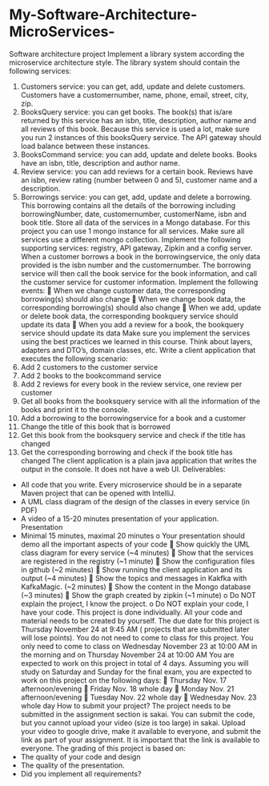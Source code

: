 # My-Software-Architecture-MicroServices-
Software architecture project
Implement a library system according the microservice architecture style.
The library system should contain the following services:
1. Customers service: you can get, add, update and delete customers. Customers have a
customernumber, name, phone, email, street, city, zip.
2. BooksQuery service: you can get books. The book(s) that is/are returned by this service
has an isbn, title, description, author name and all reviews of this book. Because this
service is used a lot, make sure you run 2 instances of this booksQuery service. The API
gateway should load balance between these instances.
3. BooksCommand service: you can add, update and delete books. Books have an isbn,
title, description and author name.
4. Review service: you can add reviews for a certain book. Reviews have an isbn, review
rating (number between 0 and 5), customer name and a description.
5. Borrowings service: you can get, add, update and delete a borrowing. This borrowing
contains all the details of the borrowing including borrowingNumber, date,
customernumber, customerName, isbn and book title.
Store all data of the services in a Mongo database. For this project you can use 1 mongo
instance for all services. Make sure all services use a different mongo collection.
Implement the following supporting services: registry, API gateway, Zipkin and a config
server.
When a customer borrows a book in the borrowingservice, the only data provided is the
isbn number and the customernumber. The borrowing service will then call the book service
for the book information, and call the customer service for customer information. 
Implement the following events:
 When we change customer data, the corresponding borrowing(s) should also change
 When we change book data, the corresponding borrowing(s) should also change
 When we add, update or delete book data, the corresponding bookquery service should
update its data
 When you add a review for a book, the bookquery service should update its data
Make sure you implement the services using the best practices we learned in this course.
Think about layers, adapters and DTO’s, domain classes, etc.
Write a client application that executes the following scenario:
1. Add 2 customers to the customer service
2. Add 2 books to the bookcommand service
3. Add 2 reviews for every book in the review service, one review per customer
4. Get all books from the booksquery service with all the information of the books and
print it to the console.
5. Add a borrowing to the borrowingservice for a book and a customer
6. Change the title of this book that is borrowed
7. Get this book from the booksquery service and check if the title has changed
8. Get the corresponding borrowing and check if the book title has changed
The client application is a plain java application that writes the output in the console. It does not
have a web UI.
Deliverables:
- All code that you write. Every microservice should be in a separate Maven project that can
be opened with IntelliJ.
- A UML class diagram of the design of the classes in every service (in PDF)
- A video of a 15-20 minutes presentation of your application.
Presentation
- Minimal 15 minutes, maximal 20 minutes
o Your presentation should demo all the important aspects of your code
 Show quickly the UML class diagram for every service (~4 minutes)
 Show that the services are registered in the registry (~1 minute)
 Show the configuration files in github (~2 minutes)
 Show running the client application and its output (~4 minutes)
 Show the topics and messages in Kakfka with KafkaMagic. (~2 minutes)
 Show the content in the Mongo database (~3 minutes)
 Show the graph created by zipkin (~1 minute)
o Do NOT explain the project, I know the project.
o Do NOT explain your code, I have your code.
This project is done individually. All your code and material needs to be created by yourself.
The due date for this project is Thursday November 24 at 9:45 AM ( projects that are submitted
later will lose points). 
You do not need to come to class for this project.
You only need to come to class on Wednesday November 23 at 10:00 AM in the morning and on
Thursday November 24 at 10:00 AM
You are expected to work on this project in total of 4 days. Assuming you will study on Saturday and
Sunday for the final exam, you are expected to work on this project on the following days:
 Thursday Nov. 17 afternoon/evening
 Friday Nov. 18 whole day
 Monday Nov. 21 afternoon/evening
 Tuesday Nov. 22 whole day
 Wednesday Nov. 23 whole day
How to submit your project?
The project needs to be submitted in the assignment section is sakai. You can submit the code, but
you cannot upload your video (size is too large) in sakai. Upload your video to google drive, make it
available to everyone, and submit the link as part of your assignment. It is important that the link is
available to everyone.
The grading of this project is based on:
- The quality of your code and design
- The quality of the presentation.
- Did you implement all requirements? 
